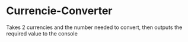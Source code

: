 # Currencie-Converter
Takes 2 currencies and the number needed to convert, then outputs the required value to the console
